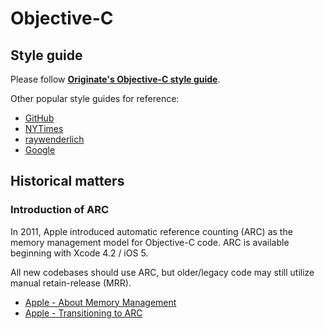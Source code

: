 # Objective-C


## Style guide

Please follow [**Originate's Objective-C style guide**](objective-c-style.md).

Other popular style guides for reference:
* [GitHub](https://github.com/github/objective-c-style-guide)
* [NYTimes](https://github.com/NYTimes/objective-c-style-guide)
* [raywenderlich](https://github.com/raywenderlich/objective-c-style-guide)
* [Google](https://google-styleguide.googlecode.com/svn/trunk/objcguide.xml)


## Historical matters


### Introduction of ARC

In 2011, Apple introduced automatic reference counting (ARC) as the memory management model for Objective-C code. ARC is available beginning with Xcode 4.2 / iOS 5.

All new codebases should use ARC, but older/legacy code may still utilize manual retain-release (MRR).

* [Apple - About Memory Management](https://developer.apple.com/library/mac/documentation/Cocoa/Conceptual/MemoryMgmt/Articles/MemoryMgmt.html)
* [Apple - Transitioning to ARC](https://developer.apple.com/library/ios/releasenotes/ObjectiveC/RN-TransitioningToARC/RN-TransitioningToARC.pdf)
